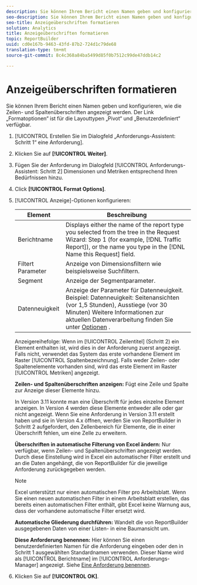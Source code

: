 ```yaml
---
description: Sie können Ihrem Bericht einen Namen geben und konfigurieren, wie die Zeilen- und Spaltenüberschriften angezeigt werden. Der Link „Formatoptionen“ ist für die Layouttypen „Pivot“ und „Benutzerdefiniert“ verfügbar.
seo-description: Sie können Ihrem Bericht einen Namen geben und konfigurieren, wie die Zeilen- und Spaltenüberschriften angezeigt werden. Der Link „Formatoptionen“ ist für die Layouttypen „Pivot“ und „Benutzerdefiniert“ verfügbar.
seo-title: Anzeigeüberschriften formatieren
solution: Analytics
title: Anzeigeüberschriften formatieren
topic: ReportBuilder
uuid: cd0e167b-9463-43fd-87b2-724d1c79de68
translation-type: tm+mt
source-git-commit: 8c4c368a84ba5499d85f0b7512c99de47ddb14c2

---
```



# Anzeigeüberschriften formatieren

Sie können Ihrem Bericht einen Namen geben und konfigurieren, wie die Zeilen- und Spaltenüberschriften angezeigt werden. Der Link „Formatoptionen“ ist für die Layouttypen „Pivot“ und „Benutzerdefiniert“ verfügbar.

1. [!UICONTROL Erstellen Sie im Dialogfeld „Anforderungs-Assistent: Schritt 1“ eine Anforderung]. 
1. Klicken Sie auf **[!UICONTROL Weiter]**.
1. Fügen Sie der Anforderung im Dialogfeld [!UICONTROL Anforderungs-Assistent: Schritt 2] Dimensionen und Metriken entsprechend Ihren Bedürfnissen hinzu.
1. Click **[!UICONTROL Format Options]**.
1. [!UICONTROL Anzeige]-Optionen konfigurieren:

   | Element | Beschreibung |
   |--- |--- |
   | Berichtname | Displays either the name of the report type you selected from the tree in the  Request Wizard: Step 1 (for example, [!DNL Traffic Report]), or the name you type in the [!DNL Name this Request] field. |
   | Filtert Parameter | Anzeige von Dimensionsfiltern wie beispielsweise Suchfiltern. |
   | Segment | Anzeige der Segmentparameter. |
   | Datenneuigkeit | Anzeige der Parameter für Datenneuigkeit. Beispiel:    Datenneuigkeit: Seitenansichten (vor 1,5 Stunden), Ausstiege (vor 30 Minuten) Weitere Informationen zur aktuellen Datenverarbeitung finden Sie unter [Optionen](/help/analyze/report-builder/options.md) . |

   Anzeigereihefolge: Wenn im [!UICONTROL Zeilentitel] (Schritt 2) ein Element enthalten ist, wird dies in der Anforderung zuerst angezeigt. Falls nicht, verwendet das System das erste vorhandene Element im Raster [!UICONTROL Spaltenbezeichnung]. Falls weder Zeilen- oder Spaltenelemente vorhanden sind, wird das erste Element im Raster [!UICONTROL Metriken] angezeigt.

   **Zeilen- und Spaltenüberschriften anzeigen:** Fügt eine Zeile und Spalte zur Anzeige dieser Elemente hinzu.

   In Version 3.11 konnte man eine Überschrift für jedes einzelne Element anzeigen. In Version 4 werden diese Elemente entweder alle oder gar nicht angezeigt. Wenn Sie eine Anforderung in Version 3.11 erstellt haben und sie in Version 4.x öffnen, werden Sie von ReportBuilder in Schritt 2 aufgefordert, den Zellenbereich für Elemente, die in einer Überschrift fehlen, um eine Zelle zu erweitern.

   **Überschriften in automatische Filterung von Excel ändern:** Nur verfügbar, wenn Zeilen- und Spaltenüberschriften angezeigt werden. Durch diese Einstellung wird in Excel ein automatischer Filter erstellt und an die Daten angehängt, die von ReportBuilder für die jeweilige Anforderung zurückgegeben werden.

   >[!NOTE]
   >
   > Excel unterstützt nur einen automatischen Filter pro Arbeitsblatt. Wenn Sie einen neuen automatischen Filter in einem Arbeitsblatt erstellen, das bereits einen automatischen Filter enthält, gibt Excel keine Warnung aus, dass der vorhandene automatische Filter ersetzt wird.

   **Automatische Gliederung durchführen:** Wandelt die von ReportBuilder ausgegebenen Daten von einer Listen- in eine Baumansicht um.

   **Diese Anforderung benennen:** Hier können Sie einen benutzerdefinierten Namen für die Anforderung eingeben oder den in Schritt 1 ausgewählten Standardnamen verwenden. Dieser Name wird als [!UICONTROL Berichtname] im [!UICONTROL Anforderungs-Manager] angezeigt. Siehe [Eine Anforderung benennen](/help/analyze/report-builder/layout/name-a-request.md).

1. Klicken Sie auf **[!UICONTROL OK]**.
